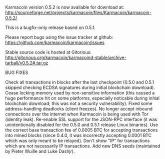 Karmacoin version 0.5.2 is now available for download at:
http://sourceforge.net/projects/karmacoin/files/Karmacoin/karmacoin-0.5.2/

This is a bugfix-only release based on 0.5.1.

Please report bugs using the issue tracker at github:
https://github.com/karmacoin/karmacoin/issues

Stable source code is hosted at Gitorious:
http://gitorious.org/karmacoin/karmacoind-stable/archive-tarball/v0.5.2#.tar.gz

BUG FIXES

Check all transactions in blocks after the last checkpoint (0.5.0 and 0.5.1 skipped checking ECDSA signatures during initial blockchain download).
Cease locking memory used by non-sensitive information (this caused a huge performance hit on some platforms, especially noticable during initial blockchain download; this was
not a security vulnerability).
Fixed some address-handling deadlocks (client freezes).
No longer accept inbound connections over the internet when Karmacoin is being used with Tor (identity leak).
Re-enable SSL support for the JSON-RPC interface (it was unintentionally disabled for the 0.5.0 and 0.5.1 release Linux binaries).
Use the correct base transaction fee of 0.0005 BTC for accepting transactions into mined blocks (since 0.4.0, it was incorrectly accepting 0.0001 BTC which was only meant to be relayed).
Don't show "IP" for transactions which are not necessarily IP transactions.
Add new DNS seeds (maintained by Pieter Wuille and Luke Dashjr).
